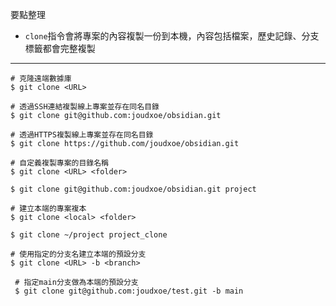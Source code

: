 要點整理
- `clone`指令會將專案的內容複製一份到本機，內容包括檔案，歷史記錄、分支標籤都會完整複製

---

```
# 克隆遠端數據庫
$ git clone <URL>

# 透過SSH連結複製線上專案並存在同名目錄
$ git clone git@github.com:joudxoe/obsidian.git

# 透過HTTPS複製線上專案並存在同名目錄
$ git clone https://github.com/joudxoe/obsidian.git
```

```
# 自定義複製專案的目錄名稱
$ git clone <URL> <folder>

$ git clone git@github.com:joudxoe/obsidian.git project
```

```
# 建立本端的專案複本
$ git clone <local> <folder>

$ git clone ~/project project_clone
```

```
# 使用指定的分支名建立本端的預設分支
$ git clone <URL> -b <branch>

 # 指定main分支做為本端的預設分支
 $ git clone git@github.com:joudxoe/test.git -b main
```
